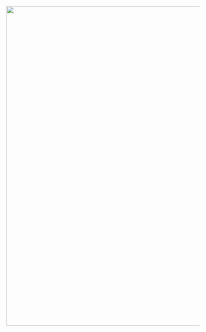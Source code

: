 <a class="imgpopup" href="/sites/default/files/regional_planning2.jpg"><img src="/sites/default/files/regional_planning2.jpg" width="1200" height="835"></a>